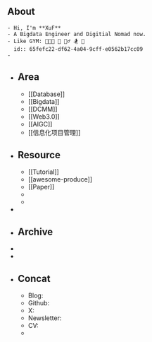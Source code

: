 ## About
	- Hi, I'm **XuF**
	- A Bigdata Engineer and Digitial Nomad now.
	- Like GYM: 🧑🏻‍💻 🥦 🚴‍♂️ 🏂 🎲
	  id:: 65fefc22-df62-4a04-9cff-e0562b17cc09
	-
- ## Area
	- [[Database]]
	- [[Bigdata]]
	- [[DCMM]]
	- [[Web3.0]]
	- [[AIGC]]
	- [[信息化项目管理]]
- ## Resource
	- [[Tutorial]]
	- [[awesome-produce]]
	- [[Paper]]
	-
	-
-
- ## Archive
-
-
- ## Concat
	- Blog:
	- Github:
	- X:
	- Newsletter:
	- CV:
	-